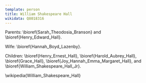 ```yaml
---
template: person
title: William Shakespeare Hall
wikidata: Q8018316
---
```


Parents: \bioref{Sarah_Theodosia_Branson} and \bioref{Henry_Edward_Hall}.

Wife: \bioref{Hannah_Boyd_Lazenby}.

Children:
\bioref{Henry_Ernest_Hall},
\bioref{Harold_Aubrey_Hall},
\bioref{Grace_Hall},
\bioref{Joy_Hannah_Emma_Margaret_Hall},
and \bioref{William_Shakespeare_Hall_Jr}.

\wikipedia{William_Shakespeare_Hall}

